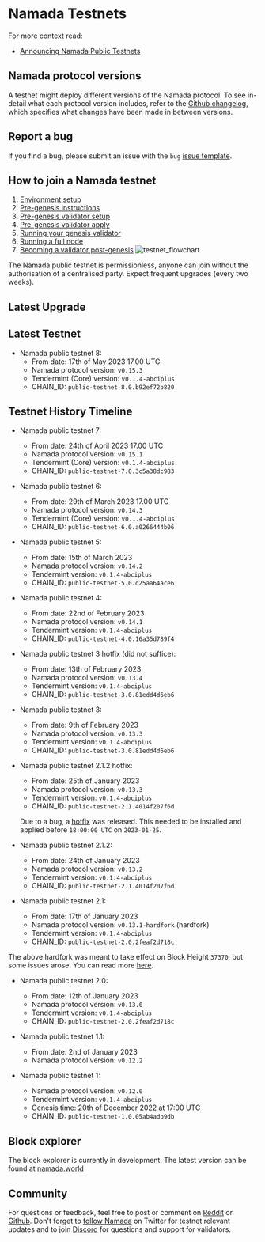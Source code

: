 # Namada Testnets

For more context read:

- [Announcing Namada Public Testnets](https://blog.namada.net/announcing-namada-public-testnets/)

## Namada protocol versions

A testnet might deploy different versions of the Namada protocol. To see in-detail what each protocol version includes, refer to the [Github changelog](https://github.com/anoma/namada/tree/main/.changelog), which specifies what changes have been made in between versions.

## Report a bug

If you find a bug, please submit an issue with the `bug` [issue template](https://github.com/anoma/namada/issues/new/choose).

## How to join a Namada testnet

1. [Environment setup](./environment-setup.md)
2. [Pre-genesis instructions](./pre-genesis.md)
3. [Pre-genesis validator setup](../../validators/genesis-validator-setup.md)
4. [Pre-genesis validator apply](./genesis-validator-apply.md)
5. [Running your genesis validator](../../validators/run-your-genesis-validator.md)
6. [Running a full node](../../running-a-full-node.md)
7. [Becoming a validator post-genesis](./post-genesis-validator.md)
   ![testnet_flowchart](/images/testnet_flowchart.png)

The Namada public testnet is permissionless, anyone can join without the authorisation of a centralised party. Expect frequent upgrades (every two weeks).

## Latest Upgrade

## Latest Testnet

- Namada public testnet 8:
  - From date: 17th of May 2023 17.00 UTC
  - Namada protocol version: `v0.15.3`
  - Tendermint (Core) version: `v0.1.4-abciplus`
  - CHAIN_ID: `public-testnet-8.0.b92ef72b820`

## Testnet History Timeline

- Namada public testnet 7:

  - From date: 24th of April 2023 17.00 UTC
  - Namada protocol version: `v0.15.1`
  - Tendermint (Core) version: `v0.1.4-abciplus`
  - CHAIN_ID: `public-testnet-7.0.3c5a38dc983`

- Namada public testnet 6:

  - From date: 29th of March 2023 17.00 UTC
  - Namada protocol version: `v0.14.3`
  - Tendermint (Core) version: `v0.1.4-abciplus`
  - CHAIN_ID: `public-testnet-6.0.a0266444b06`

- Namada public testnet 5:

  - From date: 15th of March 2023
  - Namada protocol version: `v0.14.2`
  - Tendermint version: `v0.1.4-abciplus`
  - CHAIN_ID: `public-testnet-5.0.d25aa64ace6`

- Namada public testnet 4:

  - From date: 22nd of February 2023
  - Namada protocol version: `v0.14.1`
  - Tendermint version: `v0.1.4-abciplus`
  - CHAIN_ID: `public-testnet-4.0.16a35d789f4`

- Namada public testnet 3 hotfix (did not suffice):

  - From date: 13th of February 2023
  - Namada protocol version: `v0.13.4`
  - Tendermint version: `v0.1.4-abciplus`
  - CHAIN_ID: `public-testnet-3.0.81edd4d6eb6`

- Namada public testnet 3:

  - From date: 9th of February 2023
  - Namada protocol version: `v0.13.3`
  - Tendermint version: `v0.1.4-abciplus`
  - CHAIN_ID: `public-testnet-3.0.81edd4d6eb6`

- Namada public testnet 2.1.2 hotfix:

  - From date: 25th of January 2023
  - Namada protocol version: `v0.13.3`
  - Tendermint version: `v0.1.4-abciplus`
  - CHAIN_ID: `public-testnet-2.1.4014f207f6d`

  Due to a bug, a [hotfix](https://github.com/anoma/namada/releases/tag/v0.13.3) was released.
  This needed to be installed and applied before `18:00:00 UTC` on `2023-01-25`.

- Namada public testnet 2.1.2:

  - From date: 24th of January 2023
  - Namada protocol version: `v0.13.2`
  - Tendermint version: `v0.1.4-abciplus`
  - CHAIN_ID: `public-testnet-2.1.4014f207f6d`

- Namada public testnet 2.1:
  - From date: 17th of January 2023
  - Namada protocol version: `v0.13.1-hardfork` (hardfork)
  - Tendermint version: `v0.1.4-abciplus`
  - CHAIN_ID: `public-testnet-2.0.2feaf2d718c`

The above hardfork was meant to take effect on Block Height `37370`, but some issues arose. You can read more [here](https://blog.namada.net/namada-testnet-v0-13-0-upgrade-postmortem).

- Namada public testnet 2.0:

  - From date: 12th of January 2023
  - Namada protocol version: `v0.13.0`
  - Tendermint version: `v0.1.4-abciplus`
  - CHAIN_ID: `public-testnet-2.0.2feaf2d718c`

- Namada public testnet 1.1:
  - From date: 2nd of January 2023
  - Namada protocol version: `v0.12.2`
- Namada public testnet 1:
  - Namada protocol version: `v0.12.0`
  - Tendermint version: `v0.1.4-abciplus`
  - Genesis time: 20th of December 2022 at 17:00 UTC
  - CHAIN_ID: `public-testnet-1.0.05ab4adb9db`

## Block explorer

The block explorer is currently in development. The latest version can be found at [namada.world](https://namada.world/)

## Community

For questions or feedback, feel free to post or comment on [Reddit](https://www.reddit.com/r/namada) or [Github](https://github.com/anoma/namada/issues). Don't forget to [follow Namada](https://twitter.com/namadanetwork) on Twitter for testnet relevant updates and to join [Discord](https://discord.gg/namada) for questions and support for validators.
